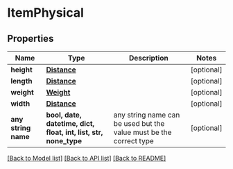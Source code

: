 # ItemPhysical


## Properties
Name | Type | Description | Notes
------------ | ------------- | ------------- | -------------
**height** | [**Distance**](Distance.md) |  | [optional] 
**length** | [**Distance**](Distance.md) |  | [optional] 
**weight** | [**Weight**](Weight.md) |  | [optional] 
**width** | [**Distance**](Distance.md) |  | [optional] 
**any string name** | **bool, date, datetime, dict, float, int, list, str, none_type** | any string name can be used but the value must be the correct type | [optional]

[[Back to Model list]](../README.md#documentation-for-models) [[Back to API list]](../README.md#documentation-for-api-endpoints) [[Back to README]](../README.md)


